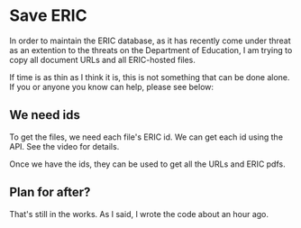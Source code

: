# Save ERIC

In order to maintain the ERIC database, as it has recently come under threat as an extention to the threats on the Department of Education, I am trying to copy all document URLs and all ERIC-hosted files.

If time is as thin as I think it is, this is not something that can be done alone. If you or anyone you know can help, please see below:

## We need ids

To get the files, we need each file's ERIC id. We can get each id using the API. See the video for details.

Once we have the ids, they can be used to get all the URLs and ERIC pdfs.

## Plan for after?
That's still in the works. As I said, I wrote the code about an hour ago.
